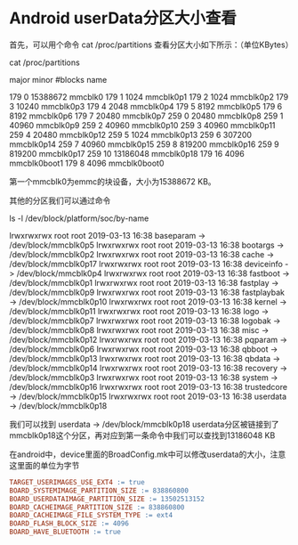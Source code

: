 # Android userData分区大小查看

首先，可以用个命令 cat /proc/partitions 查看分区大小如下所示：（单位KBytes）

cat /proc/partitions

major minor  #blocks  name

 179        0   15388672 mmcblk0
 179        1       1024 mmcblk0p1
 179        2       1024 mmcblk0p2
 179        3      10240 mmcblk0p3
 179        4       2048 mmcblk0p4
 179        5       8192 mmcblk0p5
 179        6       8192 mmcblk0p6
 179        7      20480 mmcblk0p7
 259        0      20480 mmcblk0p8
 259        1      40960 mmcblk0p9
 259        2      40960 mmcblk0p10
 259        3      40960 mmcblk0p11
 259        4      20480 mmcblk0p12
 259        5       1024 mmcblk0p13
 259        6     307200 mmcblk0p14
 259        7      40960 mmcblk0p15
 259        8     819200 mmcblk0p16
 259        9     819200 mmcblk0p17
 259       10   13186048 mmcblk0p18
 179       16       4096 mmcblk0boot1
 179        8       4096 mmcblk0boot0

第一个mmcblk0为emmc的块设备，大小为15388672 KB。

其他的分区我们可以通过命令 

ls -l /dev/block/platform/soc/by-name

lrwxrwxrwx root     root              2019-03-13 16:38 baseparam -> /dev/block/mmcblk0p5
lrwxrwxrwx root     root              2019-03-13 16:38 bootargs -> /dev/block/mmcblk0p2
lrwxrwxrwx root     root              2019-03-13 16:38 cache -> /dev/block/mmcblk0p17
lrwxrwxrwx root     root              2019-03-13 16:38 deviceinfo -> /dev/block/mmcblk0p4
lrwxrwxrwx root     root              2019-03-13 16:38 fastboot -> /dev/block/mmcblk0p1
lrwxrwxrwx root     root              2019-03-13 16:38 fastplay -> /dev/block/mmcblk0p9
lrwxrwxrwx root     root              2019-03-13 16:38 fastplaybak -> /dev/block/mmcblk0p10
lrwxrwxrwx root     root              2019-03-13 16:38 kernel -> /dev/block/mmcblk0p11
lrwxrwxrwx root     root              2019-03-13 16:38 logo -> /dev/block/mmcblk0p7
lrwxrwxrwx root     root              2019-03-13 16:38 logobak -> /dev/block/mmcblk0p8
lrwxrwxrwx root     root              2019-03-13 16:38 misc -> /dev/block/mmcblk0p12
lrwxrwxrwx root     root              2019-03-13 16:38 pqparam -> /dev/block/mmcblk0p6
lrwxrwxrwx root     root              2019-03-13 16:38 qbboot -> /dev/block/mmcblk0p13
lrwxrwxrwx root     root              2019-03-13 16:38 qbdata -> /dev/block/mmcblk0p14
lrwxrwxrwx root     root              2019-03-13 16:38 recovery -> /dev/block/mmcblk0p3
lrwxrwxrwx root     root              2019-03-13 16:38 system -> /dev/block/mmcblk0p16
lrwxrwxrwx root     root              2019-03-13 16:38 trustedcore -> /dev/block/mmcblk0p15
lrwxrwxrwx root     root              2019-03-13 16:38 userdata -> /dev/block/mmcblk0p18

我们可以找到 userdata -> /dev/block/mmcblk0p18 userdata分区被链接到了mmcblk0p18这个分区，再对应到第一条命令中我们可以查找到13186048 KB

在android中，device里面的BroadConfig.mk中可以修改userdata的大小，注意这里面的单位为字节

```makefile
TARGET_USERIMAGES_USE_EXT4 := true
BOARD_SYSTEMIMAGE_PARTITION_SIZE := 838860800
BOARD_USERDATAIMAGE_PARTITION_SIZE := 13502513152
BOARD_CACHEIMAGE_PARTITION_SIZE := 838860800
BOARD_CACHEIMAGE_FILE_SYSTEM_TYPE := ext4
BOARD_FLASH_BLOCK_SIZE := 4096
BOARD_HAVE_BLUETOOTH := true
```

